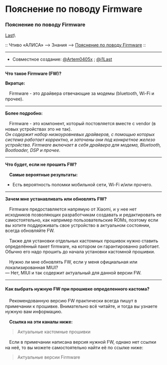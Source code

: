 # Пояснение по поводу Firmware

### Пояснение по поводу Firmware 

[Last](https://t.me/i1Last)\


:: Чтиво «АЛИСА» --> Знания --> [Пояснение по поводу Firmware](broken-reference) ::

***

* Совместное создание: [@Artem0405x](https://t.me/Artem0405x) ; [@i1Last](https://t.me/i1Last)

***

**Что такое Firmware (FW)?**

**Вкратце:**

ᅠFirmware - это драйвера отвечающие за модемы (bluetooth, Wi-Fi и прочее).

***

**Более подробно:**

ᅠFirmware - это компонент, который постовляется вместе с vendor (в новых устройствах это не так).\
_Он содержит набор низкоуровневых драйверов, с помощью которых система работает корректно, и заточены они под конкретное железо устройства. Firmware включает в себя драйвера для модема, Bluetooth, Bootloader, DSP и прочее._

***

**Что будет, если не прошить FW?**

ᅠ**Самые вероятные результаты:**

* Есть вероятность поломки мобильной сети, Wi-Fi и/или прочего.

***

**Зачем мне устанавливать или обновлять FW?**

ᅠFirmware предоставляется напрямую от Xiaomi, и у нее нет исходников позволяющих разработчикам создавать и редактировать ее самостоятельно, как например пользовательские ROMs, поэтому если вы хотите поддерживать свое устройство в актуальном состоянии, всегда обновляйте FW.

ᅠТакже для установки отдельных кастомных прошивок нужно ставить определённый пакет firmware, на котором он гарантированно работает. Обычно его надо прошить до начала установки кастомной прошивки.

ᅠНужно ли мне обновлять FW, если у меня официальная или локализированная MIUI?\
— Нет, MIUI и так содержит актуальный для данной версии FW.

***

#### Как выбрать нужную FW при прошивке определенного кастома? <a href="#kak-vybrat-nuzhnuyu-fw-pri-proshivke-opredelennogo-kastoma" id="kak-vybrat-nuzhnuyu-fw-pri-proshivke-opredelennogo-kastoma"></a>

ᅠРекомендованную версию FW практически всегда пишут в примечании к прошивке. Внимательно всё читайте, и тогда вы узнаете нужную вам информацию.

**ᅠСсылка на эти каналы ниже:**

> Актуальные кастомные прошивки

ᅠЕсли в примечании написана версия нужной FW, однако нет ссылки на неё, то вы можете самостоятельно найти её по ссылке ниже:

> Актуальные версии Firmware
